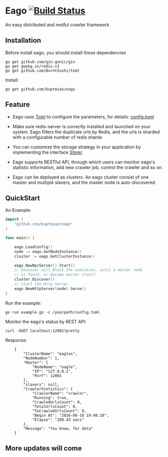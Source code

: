 # Eago [![Build Status](https://travis-ci.org/buptmiao/eago.svg?branch=master)](https://travis-ci.org/buptmiao/eago)
An easy distributed and restful crawler framework

## Installation
Before install eago, you should install these dependencies

    go get github.com/gin-gonic/gin
    go get gopkg.in/redis.v3
    go get github.com/BurntSushi/toml

Install:

    go get github.com/buptmiao/eago
    
## Feature
* Eago uses [Toml](https://github.com/BurntSushi/toml) to configure the parameters, for details: [config.toml](https://github.com/buptmiao/eago/blob/master/config.toml)

* Make sure redis-server is correctly installed and launched on your system. Eago filters the duplicate urls by Redis, and the urls is sharded with a configurable number of redis shards 

* You can customize the storage strategy in your application by implementing the interface [Storer](https://github.com/buptmiao/eago/blob/master/storer.go)

* Eago supports RESTful API, through which users can monitor eago's statistic information, add new crawler job, control the crawler and so on.

* Eago can be deployed as clusters. An eago cluster consist of one master and multiple slavers, and the master node is auto-discovered

## QuickStart

An Example:

```go
import (
	"github.com/buptmiao/eago"
)

func main() {

	eago.LoadConfig()
	node := eago.GetNodeInstance()
	cluster := eago.GetClusterInstance()

	eago.NewRpcServer().Start()
	// Descover will Block the execution, until a master node
	// is found, or become master itself.
	cluster.Discover()
	// start the Http Server
	eago.NewHttpServer(node).Serve()
}
```

Run the example:
    
    go run example.go -c /yourpath/config.toml 

Monitor the eago's status by REST API:

    curl -XGET localhost:12002?pretty

Response:

```
    {
        "ClusterName": "eagles",
        "NodeNumber": 1,
        "Master": {
            "NodeName": "eagle",
            "IP": "127.0.0.1",
            "Port": 12001
        },
        "slavers": null,
        "CrawlerStatistics": {
            "CrawlerName": "crawler",
            "Running": true,
            "CrawledUrlsCount": 0,
            "TotalUrlsCount": 0,
            "ToCrawledUrlsCount": 0,
            "Begin At": "2016-06-18 19:48:18",
            "Elapse": "289.43 secs"
        },
        "Message": "You know, for data"
    }
```

## More updates will come

